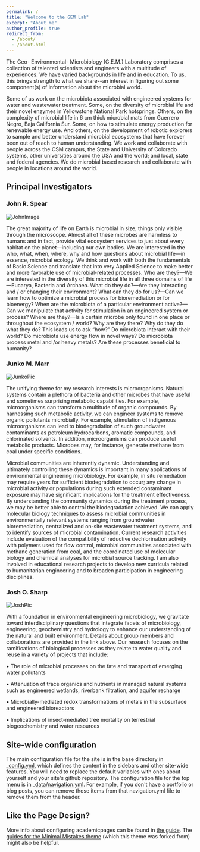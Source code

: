 ```yaml
---
permalink: /
title: "Welcome to the GEM Lab"
excerpt: "About me"
author_profile: true
redirect_from: 
  - /about/
  - /about.html
---
```


The Geo- Environmental- Microbiology (G.E.M.) Laboratory comprises a collection of talented scientists and engineers with a multitude of experiences. We have varied backgrounds in life and in education. To us, this brings strength to what we share--an interest in figuring out some component(s) of information about the microbial world.

Some of us work on the microbiota associated with engineered systems for water and wastewater treatment. Some, on the diversity of microbial life and their novel enzymes in Yellowstone National Park hotsprings. Others, on the complexity of microbial life in 6 cm thick microbial mats from Guerrero Negro, Baja California Sur. Some, on how to stimulate energy production for renewable energy use. And others, on the development of robotic explorers to sample and better understand microbial ecosystems that have forever been out of reach to human understanding. We work and collaborate with people across the CSM campus, the State and University of Colorado systems, other universities around the USA and the world; and local, state and federal agencies. We do microbial based research and collaborate with people in locations around the world.

## Principal Investigators

### John R. Spear
![JohnImage](https://www.mines.edu/faculty/wp-content/uploads/sites/41/2017/04/john-spear.jpg)

The great majority of life on Earth is microbial in size, things only visible through the microscope. Almost all of these microbes are harmless to humans and in fact, provide vital ecosystem services to just about every habitat on the planet—including our own bodies. We are interested in the who, what, when, where, why and how questions about microbial life—in essence, microbial ecology. We think and work with both the fundamentals of Basic Science and translate that into very Applied Science to make better and more favorable use of microbial-related processes. Who are they?—We are interested in the diversity of this microbial life in all three domains of life—Eucarya, Bacteria and Archaea. What do they do?—Are they interacting and / or changing their environment? What can they do for us?—Can we learn how to optimize a microbial process for bioremediation or for bioenergy? When are the microbiota of a particular environment active?—Can we manipulate that activity for stimulation in an engineered system or process? Where are they?—Is a certain microbe only found in one place or throughout the ecosystem / world? Why are they there? Why do they do what they do? This leads us to ask “how?” Do microbiota interact with their world? Do microbiota use energy flow in novel ways? Do microbiota process metal and /or heavy metals? Are these processes beneficial to humanity?

### Junko M. Marr
![JunkoPic](https://www.mines.edu/faculty/wp-content/uploads/sites/41/2017/04/junko-munakata-marr.jpg)

The unifying theme for my research interests is microorganisms. Natural systems contain a plethora of bacteria and other microbes that have useful and sometimes surprising metabolic capabilities. For example, microorganisms can transform a multitude of organic compounds. By harnessing such metabolic activity, we can engineer systems to remove organic pollutants microbially. For example, stimulation of indigenous microorganisms can lead to biodegradation of such groundwater contaminants as petroleum hydrocarbons, aromatic compounds, and chlorinated solvents. In addition, microorganisms can produce useful metabolic products. Microbes may, for instance, generate methane from coal under specific conditions.

Microbial communities are inherently dynamic. Understanding and ultimately controlling these dynamics is important in many applications of environmental engineering microbiology. For example, in situ remediation may require years for sufficient biodegradation to occur; any change in microbial activity or populations during such extended contaminant exposure may have significant implications for the treatment effectiveness. By understanding the community dynamics during the treatment process, we may be better able to control the biodegradation achieved. We can apply molecular biology techniques to assess microbial communities in environmentally relevant systems ranging from groundwater bioremediation, centralized and on-site wastewater treatment systems, and to identify sources of microbial contamination.
Current research activities include evaluation of the compatibility of reductive dechlorination activity with polymers used for flow control, microbial communities associated with methane generation from coal, and the coordinated use of molecular biology and chemical analyses for microbial source tracking. I am also involved in educational research projects to develop new curricula related to humanitarian engineering and to broaden participation in engineering disciplines.


### Josh O. Sharp
![JoshPic](https://www.mines.edu/faculty/wp-content/uploads/sites/41/2017/04/jonathan-sharp.jpg)

With a foundation in environmental engineering microbiology, we gravitate toward interdisciplinary questions that integrate facets of microbiology, engineering, geochemistry and hydrology to enhance our understanding of the natural and built environment. Details about group members and collaborations are provided in the link above. Our research focuses on the ramifications of biological processes as they relate to water quality and reuse in a variety of projects that include:

• The role of microbial processes on the fate and transport of emerging water pollutants

• Attenuation of trace organics and nutrients in managed natural systems such as engineered wetlands, riverbank filtration, and aquifer recharge

• Microbially-mediated redox transformations of metals in the subsurface and engineered bioreactors

• Implications of insect-mediated tree mortality on terrestrial biogeochemistry and water resources



Site-wide configuration
------
The main configuration file for the site is in the base directory in [_config.yml](https://github.com/academicpages/academicpages.github.io/blob/master/_config.yml), which defines the content in the sidebars and other site-wide features. You will need to replace the default variables with ones about yourself and your site's github repository. The configuration file for the top menu is in [_data/navigation.yml](https://github.com/academicpages/academicpages.github.io/blob/master/_data/navigation.yml). For example, if you don't have a portfolio or blog posts, you can remove those items from that navigation.yml file to remove them from the header. 


Like the Page Design?
------
More info about configuring academicpages can be found in [the guide](https://academicpages.github.io/markdown/). The [guides for the Minimal Mistakes theme](https://mmistakes.github.io/minimal-mistakes/docs/configuration/) (which this theme was forked from) might also be helpful.
